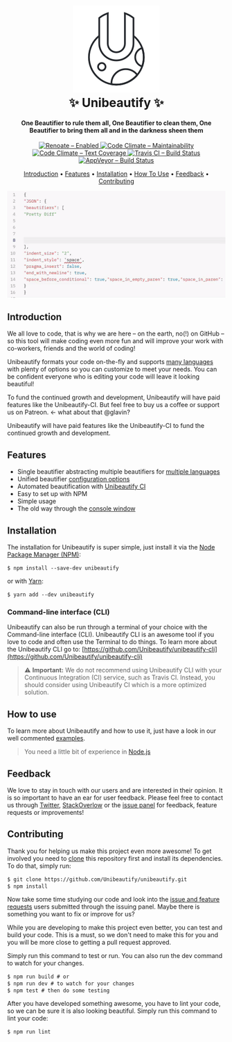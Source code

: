 <h1 align="center">
  <br>
  <a href="https://unibeautify.com/">
    <img src="assets/unibeautify-github-icon.png" alt="Unibeautify" width="200">
  </a>
  <br>
  <b>✨ Unibeautify ✨</b>
  <br>
</h1>

<h4 align="center">One Beautifier to rule them all, One Beautifier to clean them, One Beautifier to bring them all and in the darkness sheen them</h4>

<p align="center">
  <a href="https://renovateapp.com/">
    <img src="https://img.shields.io/badge/renovate-enabled-brightgreen.svg?style=flat-badge" alt="Renoate – Enabled">
  </a>
  <a href="https://codeclimate.com/github/Unibeautify/unibeautify/maintainability">
    <img src="https://api.codeclimate.com/v1/badges/b472e3d8388e14a6d9ea/maintainability" alt="Code Climate – Maintainability">
  </a>
  <a href="https://codeclimate.com/github/Unibeautify/unibeautify/test_coverage">
    <img src="https://api.codeclimate.com/v1/badges/b472e3d8388e14a6d9ea/test_coverage" alt="Code Climate – Text Coverage">
  </a>
  <a href="https://travis-ci.com/Unibeautify/unibeautify">
    <img src="https://travis-ci.com/Unibeautify/unibeautify.svg?branch=master" alt="Travis CI – Build Status">
  </a>
  <a href="https://ci.appveyor.com/project/Glavin001/unibeautify/branch/master">
    <img src="https://ci.appveyor.com/api/projects/status/fsa9xirkn73hfibt/branch/master?svg=true" alt="AppVeyor – Build Status">
  </a>
</p>

<p align="center">
  <a href="#introduction">Introduction</a> •
  <a href="#features">Features</a> •
  <a href="#installation">Installation</a> •
  <a href="#how-to-use">How To Use</a> •
  <a href="#feedback">Feedback</a> •
  <a href="#contributing">Contributing</a>
</p>

<p align="center">
  <img src="assets/preview.gif" alt="Unibeautify preview GIF">
</p>

## Introduction

We all love to code, that is why we are here – on the earth, no(!) on GitHub –
so this tool will make coding even more fun and will improve your work with
co-workers, friends and the world of coding!

Unibeautify formats your code on-the-fly and supports
[many languages](https://unibeautify.com/docs/languages) with plenty of options
so you can customize to meet your needs. You can be confident everyone who is
editing your code will leave it looking beautiful!

To fund the continued growth and development, Unibeautify will have paid
features like the Unibeautify-CI. But feel free to buy us a coffee or support us
on Patreon. <- what about that @glavin?

Unibeautify will have paid features like the Unibeautify-CI to fund the
continued growth and development.

## Features

* Single beautifier abstracting multiple beautifiers for
  [multiple languages](https://unibeautify.com/docs/languages)
* Unified beautifier
  [configuration options](https://unibeautify.com/docs/config-file)
* Automated beautification with
  [Unibeautify CI](https://unibeautify.com/docs/ci)
* Easy to set up with NPM
* Simple usage
* The old way through the [console window](#command-line-interface-cli)

## Installation

The installation for Unibeautify is super simple, just install it via the
[Node Package Manager (NPM)](https://www.npmjs.com/):

```shell
$ npm install --save-dev unibeautify
```

or with [Yarn](https://yarnpkg.com/):

```shell
$ yarn add --dev unibeautify
```

### Command-line interface (CLI)

Unibeautify can also be run through a terminal of your choice with the
Command-line interface (CLI). Unibeautify CLI is an awesome tool if you love to
code and often use the Terminal to do things. To learn more about the
Unibeautify CLI go to:
[https://github.com/Unibeautify/unibeautify-cli](https://github.com/Unibeautify/unibeautify-cli)

> :warning: **Important:** We do not recommend using Unibeautify CLI with your
> Continuous Integration (CI) service, such as Travis CI. Instead, you should
> consider using Unibeautify CI which is a more optimized solution.

## How to use

To learn more about Unibeautify and how to use it, just have a look in our well
commented [examples](examples/).

> You need a little bit of experience in [Node.js](https://nodejs.org/en/about/)

## Feedback

We love to stay in touch with our users and are interested in their opinion. It
is so important to have an ear for user feedback. Please feel free to contact us
through [Twitter](https://twitter.com/Unibeautify),
[StackOverlow](https://stackoverflow.com/questions/tagged/unibeautify) or the
[issue panel](https://github.com/unibeautify/unibeautify/issues) for feedback,
feature requests or improvements!

## Contributing

Thank you for helping us make this project even more awesome! To get involved
you need to [clone](https://git-scm.com/docs/git-clone) this repository first
and install its dependencies. To do that, simply run:

```shell
$ git clone https://github.com/Unibeautify/unibeautify.git
$ npm install
```

Now take some time studying our code and look into the
[issue and feature requests](https://github.com/unibeautify/unibeautify/issues)
users submitted through the issuing panel. Maybe there is something you want to
fix or improve for us?

While you are developing to make this project even better, you can test and
build your code. This is a must, so we don't need to make this for you and you
will be more close to getting a pull request approved.

Simply run this command to test or run. You can also run the dev command to
watch for your changes.

```shell
$ npm run build # or
$ npm run dev # to watch for your changes
$ npm test # then do some testing
```

After you have developed something awesome, you have to lint your code, so we
can be sure it is also looking beautiful. Simply run this command to lint your
code:

```shell
$ npm run lint
```
